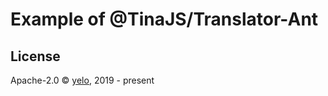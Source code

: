 # Example of @TinaJS/Translator-Ant

## License

Apache-2.0 &copy; [yelo](https://github.com/imyelo), 2019 - present
